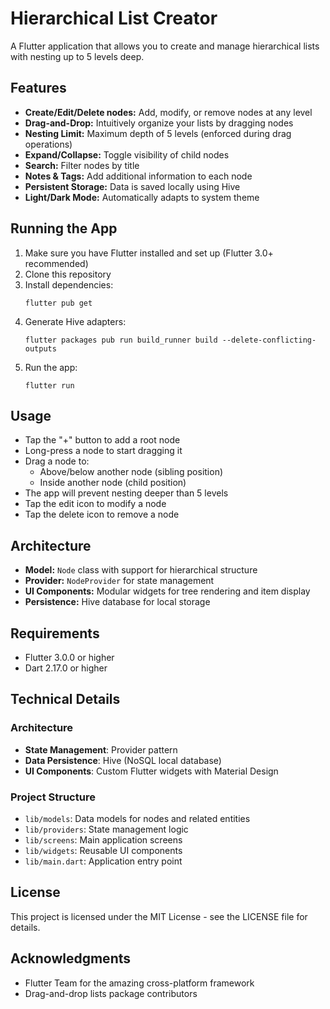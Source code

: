 # Hierarchical List Creator

A Flutter application that allows you to create and manage hierarchical lists with nesting up to 5 levels deep.

## Features

- **Create/Edit/Delete nodes:** Add, modify, or remove nodes at any level
- **Drag-and-Drop:** Intuitively organize your lists by dragging nodes
- **Nesting Limit:** Maximum depth of 5 levels (enforced during drag operations)
- **Expand/Collapse:** Toggle visibility of child nodes
- **Search:** Filter nodes by title
- **Notes & Tags:** Add additional information to each node
- **Persistent Storage:** Data is saved locally using Hive
- **Light/Dark Mode:** Automatically adapts to system theme

## Running the App

1. Make sure you have Flutter installed and set up (Flutter 3.0+ recommended)
2. Clone this repository
3. Install dependencies:
   ```
   flutter pub get
   ```
4. Generate Hive adapters:
   ```
   flutter packages pub run build_runner build --delete-conflicting-outputs
   ```
5. Run the app:
   ```
   flutter run
   ```

## Usage

- Tap the "+" button to add a root node
- Long-press a node to start dragging it
- Drag a node to:
  - Above/below another node (sibling position)
  - Inside another node (child position)
- The app will prevent nesting deeper than 5 levels
- Tap the edit icon to modify a node
- Tap the delete icon to remove a node

## Architecture

- **Model:** `Node` class with support for hierarchical structure
- **Provider:** `NodeProvider` for state management
- **UI Components:** Modular widgets for tree rendering and item display
- **Persistence:** Hive database for local storage

## Requirements

- Flutter 3.0.0 or higher
- Dart 2.17.0 or higher

## Technical Details

### Architecture

- **State Management**: Provider pattern
- **Data Persistence**: Hive (NoSQL local database)
- **UI Components**: Custom Flutter widgets with Material Design

### Project Structure

- `lib/models`: Data models for nodes and related entities
- `lib/providers`: State management logic
- `lib/screens`: Main application screens
- `lib/widgets`: Reusable UI components
- `lib/main.dart`: Application entry point

## License

This project is licensed under the MIT License - see the LICENSE file for details.

## Acknowledgments

- Flutter Team for the amazing cross-platform framework
- Drag-and-drop lists package contributors
